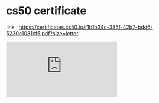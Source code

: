 # cs50 certificate
link : https://certificates.cs50.io/f1b1b34c-385f-42b7-bdd6-5230e1031cf5.pdf?size=letter

![alt certificate](https://certificates.cs50.io/f1b1b34c-385f-42b7-bdd6-5230e1031cf5.pdf?size=letter)
